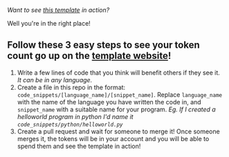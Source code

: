 *Want to see [this template](https://github-actions-mongodb.vercel.app) in action?*

Well you're in the right place!

## Follow these 3 easy steps to see your token count go up on the [template website](https://github-actions-mongodb.vercel.app)!

1. Write a few lines of code that you think will benefit others if they see it. *It can be in any language.*
2. Create a file in this repo in the format: `code_snippets/[language_name]/[snippet_name]`. Replace `language_name` with the name of the language you have written the code in, and `snippet_name` with a suitable name for your program. *Eg. If I created a helloworld program in python I'd name it `code_snippets/python/helloworld.py`*
3. Create a pull request and wait for someone to merge it! Once someone merges it, the tokens will be in your account and you will be able to spend them and see the template in action!
